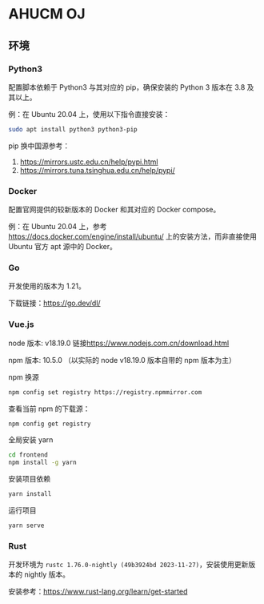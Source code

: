 # AHUCM OJ

## 环境

### Python3

配置脚本依赖于 Python3 与其对应的 pip，确保安装的 Python 3 版本在 3.8 及其以上。

例：在 Ubuntu 20.04 上，使用以下指令直接安装：

```bash
sudo apt install python3 python3-pip
```

pip 换中国源参考：

1. <https://mirrors.ustc.edu.cn/help/pypi.html>
2. <https://mirrors.tuna.tsinghua.edu.cn/help/pypi/>

### Docker

配置官网提供的较新版本的 Docker 和其对应的 Docker compose。

例：在 Ubuntu 20.04 上，参考 <https://docs.docker.com/engine/install/ubuntu/> 上的安装方法，而非直接使用 Ubuntu 官方 apt 源中的 Docker。

### Go

开发使用的版本为 1.21。

下载链接：<https://go.dev/dl/>

### Vue.js

node 版本: v18.19.0 链接<https://www.nodejs.com.cn/download.html>

npm  版本: 10.5.0 （以实际的 node v18.19.0 版本自带的 npm 版本为主）

npm 换源

```bash
npm config set registry https://registry.npmmirror.com
```
查看当前 npm 的下载源：

```bash
npm config get registry
```
全局安装 yarn

``` bash
cd frontend
npm install -g yarn
```

安装项目依赖

```bash
yarn install
```
运行项目

```bash
yarn serve
```

### Rust

开发环境为 `rustc 1.76.0-nightly (49b3924bd 2023-11-27)`，安装使用更新版本的 nightly 版本。

安装参考：<https://www.rust-lang.org/learn/get-started>

